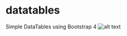 # datatables
Simple DataTables using Bootstrap 4 
![alt text](https://github.com/satrianivzla/datatables/assests/images/demo.png)
